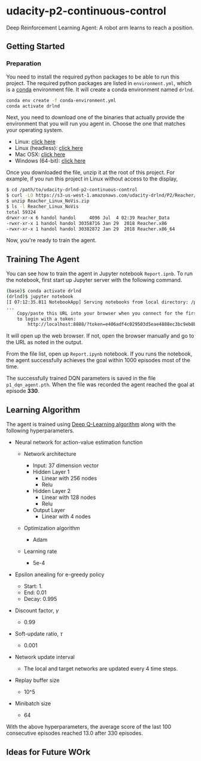 # udacity-p2-continuous-control
Deep Reinforcement Learning Agent: A robot arm learns to reach a position.

## Getting Started

### Preparation

You need to install the required python packages to be able to run this project. The required python packages are listed in `environment.yml`, which is a [conda](https://conda.io/docs/index.html) environment file. It will create a conda environment named `drlnd`.


```bash
conda env create -f conda-environment.yml
conda activate drlnd
```

Next, you need to download one of the binaries that actually provide the environment that you will run you agent in. Choose the one that matches your operating system.

- Linux: [click here][reacher-linux]
- Linux (headless): [click here][reacher-linux-headless]
- Mac OSX: [click here][reacher-osx]
- Windows (64-bit): [click here][reacher-windows]

Once you downloaded the file, unzip it at the root of this project. For example, if you run this project in Linux without access to the display,

```bash
$ cd /path/to/udacity-drlnd-p2-continuous-control
$ curl -LO https://s3-us-west-1.amazonaws.com/udacity-drlnd/P2/Reacher/Reacher_Linux_NoVis.zip
$ unzip Reacher_Linux_NoVis.zip
$ ls -l Reacher_Linux_NoVis
total 59324
drwxr-xr-x 6 handol handol     4096 Jul  4 02:39 Reacher_Data
-rwxr-xr-x 1 handol handol 30358716 Jan 29  2018 Reacher.x86
-rwxr-xr-x 1 handol handol 30382872 Jan 29  2018 Reacher.x86_64
```

Now, you're ready to train the agent.

[reacher-linux]: https://s3-us-west-1.amazonaws.com/udacity-drlnd/P2/Reacher/Reacher_Linux.zip
[reacher-linux-headless]: https://s3-us-west-1.amazonaws.com/udacity-drlnd/P2/Reacher/Reacher_Linux_NoVis.zip
[reacher-osx]: https://s3-us-west-1.amazonaws.com/udacity-drlnd/P2/Reacher/Reacher.app.zip
[reacher-windows]: https://s3-us-west-1.amazonaws.com/udacity-drlnd/P2/Reacher/Reacher_Windows_x86_64.zip

## Training The Agent

You can see how to train the agent in Jupyter notebook `Report.ipnb`. To run the notebook, first start up Jupyter server with the following command.

```bash
(base)$ conda activate drlnd
(drlnd)$ jupyter notebook
[I 07:12:35.811 NotebookApp] Serving notebooks from local directory: /path/to/udacity-drlnd-p2-continuous-control
...
    Copy/paste this URL into your browser when you connect for the first time,
    to login with a token:
        http://localhost:8888/?token=e406adf4c029503d5eae4888ec3bc9eb8b7f9a653e9d06bd
```

It will open up the web browser. If not, open the browser manually and go to the URL as noted in the output.

From the file list, open up `Report.ipynb` notebook. If you runs the notebook, the agent successfully achieves the goal within 1000 episodes most of the time.

The successfully trained DQN parameters is saved in the file `p1_dqn_agent.pth`. When the file was recorded the agent reached the goal at episode **330**.


## Learning Algorithm

The agent is trained using [Deep Q-Learning algorithm][dqn-paper] along with the following hyperparameters.

* Neural network for action-value estimation function

  - Network architecture
    - Input: 37 dimension vector
    - Hidden Layer 1
      - Linear with 256 nodes
      - Relu
    - Hidden Layer 2
      - Linear with 128 nodes
      - Relu
    - Output Layer
      - Linear with 4 nodes

  - Optimization algorithm
    - Adam
    
  - Learning rate
    - 5e-4

* Epsilon anealing for e-greedy policy

  - Start: 1.
  - End: 0.01
  - Decay: 0.995
  
* Discount factor, $\gamma$

  - 0.99
  
* Soft-update ratio, $\tau$

  - 0.001

* Network update interval

  - The local and target networks are updated every 4 time steps.
  
* Replay buffer size

  - 10^5
  
* Minibatch size

  - 64
  
With the above hyperparameters, the average score of the last 100 consecutive episodes reached 13.0 after 330 episodes.

[dqn-paper]: https://storage.googleapis.com/deepmind-media/dqn/DQNNaturePaper.pdf

## Ideas for Future WOrk
